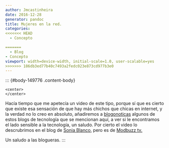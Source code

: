 ```yaml
---
author: Jmcastinheira
date: 2016-12-28
generator: pandoc
title: Mujeres en la red.
categories:
<<<<<<< HEAD
  - Concepto

=======
  - Blog
- Concepto
viewport: width=device-width, initial-scale=1.0, user-scalable=yes
>>>>>>> 186db3ed77b40c7493a2fedc023e873cd977b3e0
---
```




::: {#body-149776 .content-body}
<div>

    <center>
    </center>



Hacía tiempo que me apetecía un video de este tipo, porque sí que es
cierto que existe esa sensación de que hay más chichos que chicas en
internet, y la verdad no lo creo en absoluto, añadiremos a
[blogonoticas](http://jmcastinheira.googlepages.com/home) algunos de
estos blogs de tecnología que se mencionan aquí, a ver si le encontramos
el lado sensible a la tecnología, un saludo. Por cierto el video lo
descrubrimos en el blog de [Sonia
Blanco](http://www.filmica.com/sonia_blanco/archivos/007407.html), pero
es de [Modbuzz tv.](http://dosisdiaria.mobuzz.tv/)

Un saludo a las blogueras.
:::
